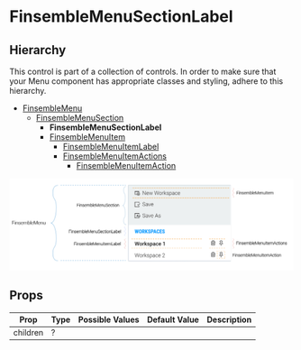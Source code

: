 # FinsembleMenuSectionLabel

## Hierarchy

This control is part of a collection of controls. In order to make sure that your Menu component has appropriate classes and styling, adhere to this hierarchy.

* [FinsembleMenu](../FinsembleMenu/README.md)
    * [FinsembleMenuSection](../FinsembleMenuSection/README.md)
        * **FinsembleMenuSectionLabel**
        * [FinsembleMenuItem](../FinsembleMenuItem/README.md)
            * [FinsembleMenuItemLabel](../FinsembleMenuItemLabel/README.md)
            * [FinsembleMenuItemActions](../FinsembleMenuItemActions/README.md)
                * [FinsembleMenuItemAction](../FinsembleMenuItemAction/README.md)

![](../FinsembleMenu/annotated-menus-transparent.png)

## Props
| Prop               	| Type     	        | Possible Values | Default Value | Description |
|--------------	        |----------------	|-------------	  | ------------- | -------------	|
| children | ? |
